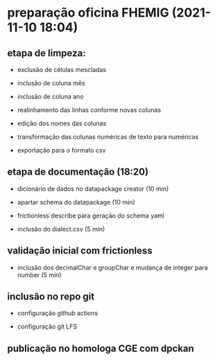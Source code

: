 # preparação oficina FHEMIG (2021-11-10 18:04)

## etapa de limpeza:

- exclusão de células mescladas

- inclusão de coluna mês

- inclusão de coluna ano

- realinhamento das linhas conforme novas colunas

- edição dos nomes das colunas

- transformação das colunas numéricas de texto para numéricas

- exportação para o formato csv


## etapa de documentação (18:20)

- dicionário de dados no datapackage creator (10 min)

- apartar schema do datapackage (10 min)

- frictionless describe para geração do schema yaml

- inclusão do dialect.csv (5 min)


## validação inicial com frictionless

- inclusão dos decimalChar e groupChar e mudança de integer para number (5 min)


## inclusão no repo git

- configuração github actions

- configuração git LFS


## publicação no homologa CGE com dpckan